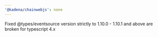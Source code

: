 ```yaml
---
'@kadena/chainwebjs': none
---
```


Fixed @types/eventsource version strictly to 1.10.0 - 1.10.1 and above are
broken for typescript 4.x
